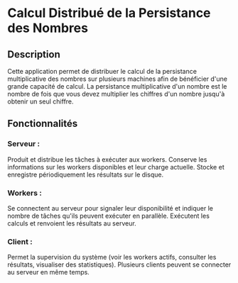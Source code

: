 # Calcul Distribué de la Persistance des Nombres
## Description
Cette application permet de distribuer le calcul de la persistance multiplicative des nombres sur plusieurs machines afin de bénéficier d'une grande capacité de calcul. La persistance multiplicative d'un nombre est le nombre de fois que vous devez multiplier les chiffres d'un nombre jusqu'à obtenir un seul chiffre.

## Fonctionnalités
### Serveur :

Produit et distribue les tâches à exécuter aux workers.
Conserve les informations sur les workers disponibles et leur charge actuelle.
Stocke et enregistre périodiquement les résultats sur le disque.
### Workers :

Se connectent au serveur pour signaler leur disponibilité et indiquer le nombre de tâches qu'ils peuvent exécuter en parallèle.
Exécutent les calculs et renvoient les résultats au serveur.
### Client :

Permet la supervision du système (voir les workers actifs, consulter les résultats, visualiser des statistiques).
Plusieurs clients peuvent se connecter au serveur en même temps.
